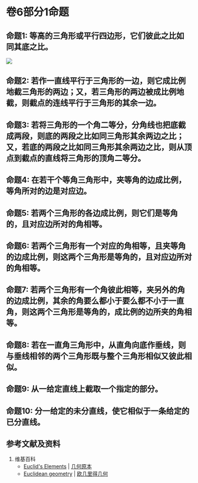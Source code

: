 # 卷6部分1命题

## 命题1: 等高的三角形或平行四边形，它们彼此之比如同其底之比。
![](/images/欧几里得几何/欧几里得元素中典型的几何实验/卷6部分1命题/1a1.jpg)

## 命题2: 若作一直线平行于三角形的一边，则它成比例地截三角形的两边；又，若三角形的两边被成比例地截，则截点的连线平行于三角形的其余一边。

## 命题3: 若将三角形的一个角二等分，分角线也把底截成两段，则底的两段之比如同三角形其余两边之比；又，若底的两段之比如同三角形其余两边之比，则从顶点到截点的直线将三角形的顶角二等分。

## 命题4: 在若干个等角三角形中，夹等角的边成比例，等角所对的边是对应边。

## 命题5: 若两个三角形的各边成比例，则它们是等角的，且对应边所对的角相等。

## 命题6: 若两个三角形有一个对应的角相等，且夹等角的边成比例，则这两个三角形是等角的，且对应边所对的角相等。

## 命题7: 若两个三角形有一个角彼此相等，夹另外的角的边成比例，其余的角要么都小于要么都不小于一直角，则这两个三角形是等角的，成比例的边所夹的角相等。

## 命题8: 若在一直角三角形中，从直角向底作垂线，则与垂线相邻的两个三角形既与整个三角形相似又彼此相似。

## 命题9: 从一给定直线上截取一个指定的部分。

## 命题10: 分一给定的未分直线，使它相似于一条给定的已分直线。

## 参考文献及资料

1. 维基百科
	- [Euclid's Elements](https://en.wikipedia.org/wiki/Euclid%27s_Elements) | [几何原本](https://zh.wikipedia.org/wiki/%E5%87%A0%E4%BD%95%E5%8E%9F%E6%9C%AC) 
	- [Euclidean geometry](https://en.wikipedia.org/wiki/Euclidean_geometry) | [欧几里得几何](https://zh.wikipedia.org/wiki/%E6%AC%A7%E5%87%A0%E9%87%8C%E5%BE%97%E5%87%A0%E4%BD%95) 



